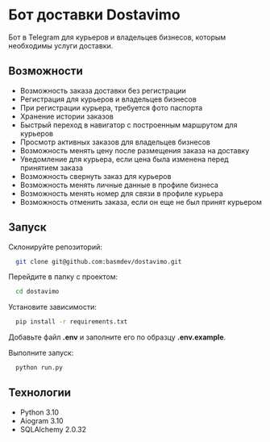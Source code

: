 
# Бот доставки Dostavimo

Бот в Telegram для курьеров и владельцев бизнесов, которым необходимы услуги доставки.


## Возможности

- Возможность заказа доставки без регистрации
- Регистрация для курьеров и владельцев бизнесов
- При регистрации курьера, требуется фото паспорта
- Хранение истории заказов
- Быстрый переход в навигатор с построенным маршрутом для курьеров
- Просмотр активных заказов для владельцев бизнесов
- Возможность менять цену после размещения заказа на доставку
- Уведомление для курьера, если цена была изменена перед принятием заказа
- Возможность свернуть заказ для курьеров
- Возможность менять личные данные в профиле бизнеса
- Возможность менять номер для связи в профиле курьера
- Возможность отменить заказа, если он еще не был принят курьером
## Запуск

Склонируйте репозиторий:

```bash
  git clone git@github.com:basmdev/dostavimo.git
```

Перейдите в папку с проектом:

```bash
  cd dostavimo
```

Установите зависимости:

```bash
  pip install -r requirements.txt
```

Добавьте файл **.env** и заполните его по образцу **.env.example**.

Выполните запуск:

```bash
  python run.py
```


## Технологии

- Python 3.10
- Aiogram 3.10
- SQLAlchemy 2.0.32
